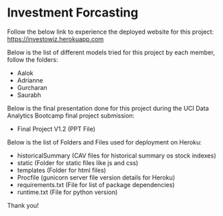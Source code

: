 # Investment Forcasting
Follow the below link to experience the deployed website for this project:
https://investowiz.herokuapp.com

Below is the list of different models tried for this project by each member, follow the folders:
* Aalok
* Adrianne
* Gurcharan
* Saurabh

Below is the final presentation done for this project during the UCI Data Analytics Bootcamp final project submission:
* Final Project V1.2 (PPT File)

Below is the list of Folders and Files used for deployment on Heroku:
* historicalSummary (CAV files for historical summary os stock indexes)
* static (Folder for static files like js and css)
* templates (Folder for html files)
* Procfile (gunicorn server file version details for Heroku)
* requirements.txt (File for list of package dependencies)
* runtime.txt (File for python version)

Thank you!
